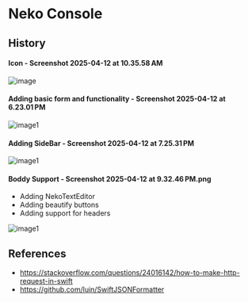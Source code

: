 #  Neko Console

## History 

#### Icon - Screenshot 2025-04-12 at 10.35.58 AM

![image](/docs/Screenshot%202025-04-12%20at%2010.35.58 AM.png)


#### Adding basic form and functionality - Screenshot 2025-04-12 at 6.23.01 PM

![image1](/docs/Screenshot%202025-04-12%20at%206.23.01 PM.png)


#### Adding SideBar - Screenshot 2025-04-12 at 7.25.31 PM

![image1](/docs/Screenshot%202025-04-12%20at%207.25.31 PM.png)

#### Boddy Support - Screenshot 2025-04-12 at 9.32.46 PM.png

- Adding NekoTextEditor 
- Adding beautify buttons
- Adding support for headers

![image1](/docs/Screenshot%202025-04-12%20at%209.32.46%20PM.png)



## References

- https://stackoverflow.com/questions/24016142/how-to-make-http-request-in-swift
- https://github.com/luin/SwiftJSONFormatter
